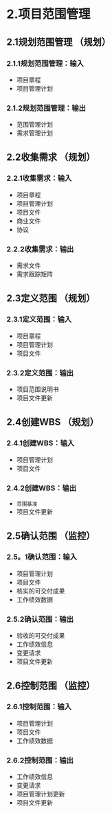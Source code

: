 # 2.项目范围管理

## 2.1规划范围管理 （规划）

### 2.1.1规划范围管理：输入

- 项目章程
- 项目管理计划

### 2.1.2规划范围管理：输出

- 范围管理计划
- 需求管理计划

## 2.2收集需求 （规划）

### 2.2.1收集需求：输入

- 项目章程
- 项目管理计划
- 项目文件
- 商业文件
- 协议

### 2.2.2收集需求：输出

- 需求文件
- 需求跟踪矩阵

## 2.3定义范围 （规划）

### 2.3.1定义范围：输入

- 项目章程
- 项目管理计划
- 项目文件

### 2.3.2定义范围：输出

- 项目范围说明书
- 项目文件更新

## 2.4创建WBS （规划）

### 2.4.1创建WBS：输入

- 项目管理计划
- 项目文件

### 2.4.2创建WBS：输出

- `范围基准`
- 项目文件更新

## 2.5确认范围 （监控）

### 2.5。1确认范围：输入

- 项目管理计划
- 项目文件
- 核实的可交付成果
- 工作绩效数据

### 2.5.2确认范围：输出

- 验收的可交付成果
- 工作绩效信息
- 变更请求
- 项目文件更新

## 2.6控制范围 （监控）

### 2.6.1控制范围：输入

- 项目管理计划
- 项目文件
- 工作绩效数据

### 2.6.2控制范围：输出

- 工作绩效信息
- 变更请求
- 项目管理计划更新
- 项目文件更新

